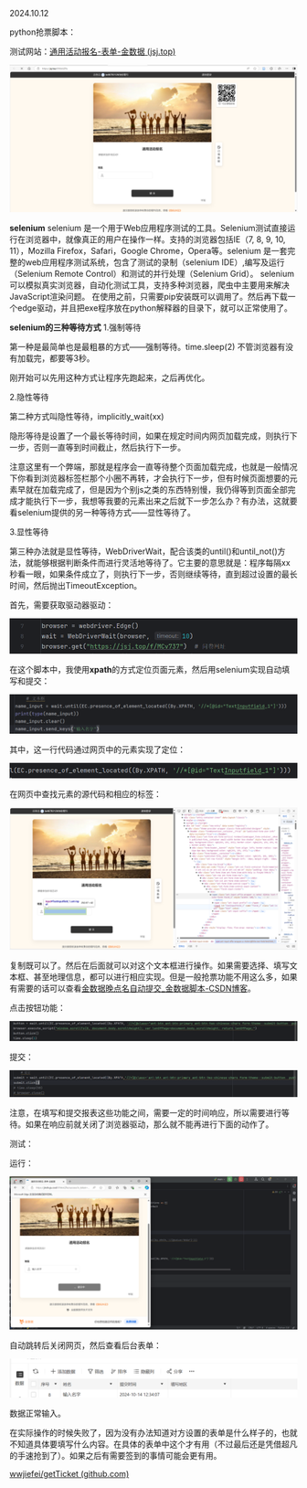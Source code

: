 2024.10.12

python抢票脚本：

测试网站：[通用活动报名-表单-金数据 (jsj.top)](https://jsj.top/f/NAAZPa)

![image-20241014120917672](https://raw.githubusercontent.com/wwjiefei/pictureBed/main/202410141209840.png)

**selenium**
	selenium 是一个用于Web应用程序测试的工具。Selenium测试直接运行在浏览器中，就像真正的用户在操作一样。支持的浏览器包括IE（7, 8, 9, 10, 11），Mozilla Firefox，Safari，Google Chrome，Opera等。selenium 是一套完整的web应用程序测试系统，包含了测试的录制（selenium IDE）,编写及运行（Selenium Remote Control）和测试的并行处理（Selenium Grid）。
selenium可以模拟真实浏览器，自动化测试工具，支持多种浏览器，爬虫中主要用来解决JavaScript渲染问题。
	在使用之前，只需要pip安装既可以调用了。然后再下载一个edge驱动，并且把exe程序放在python解释器的目录下，就可以正常使用了。



**selenium的三种等待方式**
1.强制等待

第一种是最简单也是最粗暴的方式——强制等待。time.sleep(2) 不管浏览器有没有加载完，都要等3秒。

刚开始可以先用这种方式让程序先跑起来，之后再优化。

2.隐性等待

第二种方式叫隐性等待，implicitly_wait(xx)

隐形等待是设置了一个最长等待时间，如果在规定时间内网页加载完成，则执行下一步，否则一直等到时间截止，然后执行下一步。

注意这里有一个弊端，那就是程序会一直等待整个页面加载完成，也就是一般情况下你看到浏览器标签栏那个小圈不再转，才会执行下一步，但有时候页面想要的元素早就在加载完成了，但是因为个别js之类的东西特别慢，我仍得等到页面全部完成才能执行下一步，我想等我要的元素出来之后就下一步怎么办？有办法，这就要看selenium提供的另一种等待方式——显性等待了。

3.显性等待

第三种办法就是显性等待，WebDriverWait，配合该类的until()和until_not()方法，就能够根据判断条件而进行灵活地等待了。它主要的意思就是：程序每隔xx秒看一眼，如果条件成立了，则执行下一步，否则继续等待，直到超过设置的最长时间，然后抛出TimeoutException。


首先，需要获取驱动器驱动：

![image-20241014121919262](https://raw.githubusercontent.com/wwjiefei/pictureBed/main/202410141219307.png)

在这个脚本中，我使用**xpath**的方式定位页面元素，然后用selenium实现自动填写和提交：

![image-20241014122215370](https://raw.githubusercontent.com/wwjiefei/pictureBed/main/202410141222442.png)

其中，这一行代码通过网页中的元素实现了定位：

![image-20241014122316380](https://raw.githubusercontent.com/wwjiefei/pictureBed/main/202410141223408.png)

在网页中查找元素的源代码和相应的标签：

![image-20241014122447845](https://raw.githubusercontent.com/wwjiefei/pictureBed/main/202410141224075.png)

复制既可以了。然后在后面就可以对这个文本框进行操作。如果需要选择、填写文本框、甚至地理信息，都可以进行相应实现。但是一般抢票功能不用这么多，如果有需要的话可以查看[金数据晚点名自动提交_金数据脚本-CSDN博客](https://blog.csdn.net/hjb1784749609/article/details/120453227)。

点击按钮功能：

![image-20241014123027284](https://raw.githubusercontent.com/wwjiefei/pictureBed/main/202410141230321.png)

提交：

![image-20241014123042170](https://raw.githubusercontent.com/wwjiefei/pictureBed/main/202410141230210.png)

注意，在填写和提交报表这些功能之间，需要一定的时间响应，所以需要进行等待。如果在响应前就关闭了浏览器驱动，那么就不能再进行下面的动作了。

测试：

运行：

![image-20241014123419149](https://raw.githubusercontent.com/wwjiefei/pictureBed/main/202410141234289.png)

自动跳转后关闭网页，然后查看后台表单：

![image-20241014123547172](https://raw.githubusercontent.com/wwjiefei/pictureBed/main/202410141235215.png)

数据正常输入。

在实际操作的时候失败了，因为没有办法知道对方设置的表单是什么样子的，也就不知道具体要填写什么内容。在具体的表单中这个才有用（不过最后还是凭借超凡的手速抢到了）。如果之后有需要签到的事情可能会更有用。

[wwjiefei/getTicket (github.com)](https://github.com/wwjiefei/getTicket)